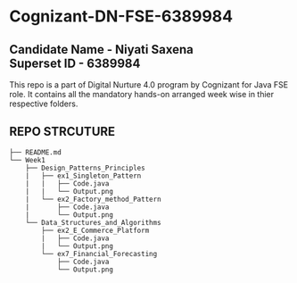 # Cognizant-DN-FSE-6389984
Candidate Name - Niyati Saxena <br>
Superset ID - 6389984
---
This repo is a part of Digital Nurture 4.0 program by Cognizant for Java FSE role.
It contains all the mandatory hands-on arranged week wise in thier respective folders.

**REPO STRCUTURE**
---
<pre><code>├── README.md
└── Week1
    ├── Design_Patterns_Principles
    |   ├── ex1_Singleton_Pattern
    |   |   ├── Code.java
    |   |   └── Output.png
    |   └── ex2_Factory_method_Pattern
    |       ├── Code.java
    |       └── Output.png
    └── Data_Structures_and_Algorithms  
        ├── ex2_E_Commerce_Platform
        |   ├── Code.java
        |   └── Output.png
        └── ex7_Financial_Forecasting
            ├── Code.java
            └── Output.png


  

    
      
  
  </code></pre>



